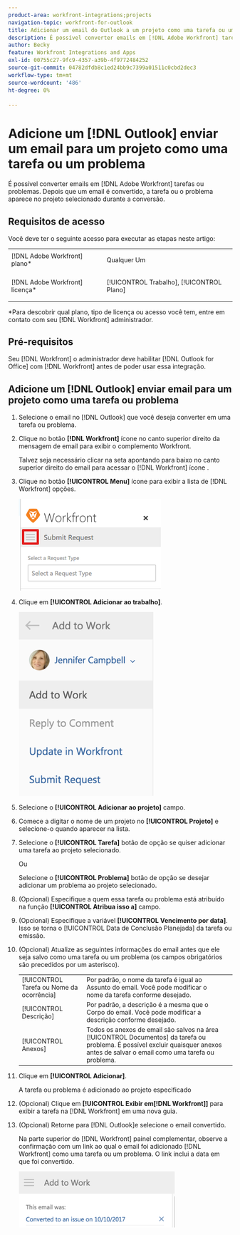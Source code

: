 ```yaml
---
product-area: workfront-integrations;projects
navigation-topic: workfront-for-outlook
title: Adicionar um email do Outlook a um projeto como uma tarefa ou um problema
description: É possível converter emails em [!DNL Adobe Workfront] tarefas ou problemas. Depois que um email é convertido, a tarefa ou o problema aparece no projeto selecionado durante a conversão.
author: Becky
feature: Workfront Integrations and Apps
exl-id: 00755c27-9fc9-4357-a39b-4f9772484252
source-git-commit: 04782dfdb8c1ed24bb9c7399a01511c0cbd2dec3
workflow-type: tm+mt
source-wordcount: '486'
ht-degree: 0%

---
```


# Adicione um [!DNL Outlook] enviar um email para um projeto como uma tarefa ou um problema

É possível converter emails em [!DNL Adobe Workfront] tarefas ou problemas. Depois que um email é convertido, a tarefa ou o problema aparece no projeto selecionado durante a conversão.

## Requisitos de acesso

Você deve ter o seguinte acesso para executar as etapas neste artigo:

<table style="table-layout:auto"> 
 <col> 
 <col> 
 <tbody> 
  <tr> 
   <td role="rowheader">[!DNL Adobe Workfront] plano*</td> 
   <td> <p>Qualquer Um</p> </td> 
  </tr> 
  <tr> 
   <td role="rowheader">[!DNL Adobe Workfront] licença*</td> 
   <td> <p>[!UICONTROL Trabalho], [!UICONTROL Plano]</p> </td> 
  </tr> 
 </tbody> 
</table>

&#42;Para descobrir qual plano, tipo de licença ou acesso você tem, entre em contato com seu [!DNL Workfront] administrador.

## Pré-requisitos

Seu [!DNL Workfront] o administrador deve habilitar [!DNL Outlook for Office] com [!DNL Workfront] antes de poder usar essa integração.

## Adicione um [!DNL Outlook] enviar email para um projeto como uma tarefa ou problema

1. Selecione o email no [!DNL Outlook] que você deseja converter em uma tarefa ou problema.
1. Clique no botão **[!DNL Workfront]** ícone no canto superior direito da mensagem de email para exibir o complemento Workfront.

   Talvez seja necessário clicar na seta apontando para baixo no canto superior direito do email para acessar o [!DNL Workfront] ícone .

1. Clique no botão **[!UICONTROL Menu]** ícone para exibir a lista de [!DNL Workfront] opções.

   ![o365_addin_menu_icon.png](assets/o365-addin-menu-icon.png)

1. Clique em **[!UICONTROL Adicionar ao trabalho]**.

   ![outlook__add_to_work.png](assets/outlook---add-to-work-302x413.png)

1. Selecione o **[!UICONTROL Adicionar ao projeto]** campo.
1. Comece a digitar o nome de um projeto no **[!UICONTROL Projeto]** e selecione-o quando aparecer na lista.
1. Selecione o **[!UICONTROL Tarefa]** botão de opção se quiser adicionar uma tarefa ao projeto selecionado.

   Ou

   Selecione o **[!UICONTROL Problema]** botão de opção se desejar adicionar um problema ao projeto selecionado.

1. (Opcional) Especifique a quem essa tarefa ou problema está atribuído na função **[!UICONTROL Atribua isso a]** campo.
1. (Opcional) Especifique a variável **[!UICONTROL Vencimento por data]**. Isso se torna o [!UICONTROL Data de Conclusão Planejada] da tarefa ou emissão.
1. (Opcional) Atualize as seguintes informações do email antes que ele seja salvo como uma tarefa ou um problema (os campos obrigatórios são precedidos por um asterisco).

   <table style="table-layout:auto">
      <tr>
        <td>[!UICONTROL Tarefa ou Nome da ocorrência]</td>
        <td>Por padrão, o nome da tarefa é igual ao Assunto do email. Você pode modificar o nome da tarefa conforme desejado.</td>
        <td></td>
      </tr>
      <tr>
        <td>[!UICONTROL Descrição]</td>
        <td>Por padrão, a descrição é a mesma que o Corpo do email. Você pode modificar a descrição conforme desejado.</td>
      </tr>
      <tr>
        <td>[!UICONTROL Anexos]</td>
        <td>Todos os anexos de email são salvos na área [!UICONTROL Documentos] da tarefa ou problema. É possível excluir quaisquer anexos antes de salvar o email como uma tarefa ou problema.</td>
      </tr>
   </table>

1. Clique em **[!UICONTROL Adicionar]**.

   A tarefa ou problema é adicionado ao projeto especificado

1. (Opcional) Clique em **[!UICONTROL Exibir em[!DNL Workfront]]** para exibir a tarefa na [!DNL Workfront] em uma nova guia.

1. (Opcional) Retorne para [!DNL Outlook]e selecione o email convertido.

   Na parte superior do [!DNL Workfront] painel complementar, observe a confirmação com um link ao qual o email foi adicionado [!DNL Workfront] como uma tarefa ou um problema. O link inclui a data em que foi convertido.

   ![outlook_this_email_was_added_as_an_issue.png](assets/outlook-this-email-was-added-as-an-issue-350x126.png)
